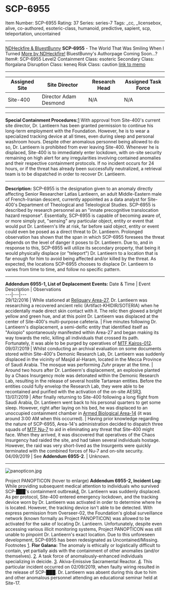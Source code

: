 # SCP-6955
Item Number: SCP-6955
Rating: 37
Series: series-7
Tags: _cc, _licensebox, alive, co-authored, esoteric-class, humanoid, predictive, sapient, scp, teleportation, uncontained

---

[NDHeckfire & BluestBunny](javascript:;)
**SCP-6955** \- The World That Was Smiling When I Turned
[More by NDHeckfire!](https://scp-wiki.wikidot.com/ndheckfire)
BluestBunny's Authorpage Coming Soon…?
Item#: SCP-6955
Level2
Containment Class:
esoteric
Secondary Class:
florgalana
Disruption Class:
keneq
Risk Class:
caution
[link to memo](/classification-committee-memo)  

* * *
**Assigned Site** | **Site Director** | **Research Head** | **Assigned Task Force**  
---|---|---|---  
Site-400 | Director Adam Desmond | N/A | N/A  
* * *
**Special Containment Procedures:**[1](javascript:;) With approval from Site-400's current site director, Dr. Lantieern has been granted permission to continue his long-term employment with the Foundation. However, he is to wear a specialized tracking device at all times, even during sleep and personal washroom hours.
Despite other anomalous personnel being allowed to do so, Dr. Lantieern is prohibited from ever leaving Site-400. Whenever he is displaced, Site-400 is to immediately enter lockdown, with on-site security remaining on high alert for any irregularities involving contained anomalies and their respective containment protocols. If no incident occurs for 24 hours, or if the threat has already been successfully neutralized, a retrieval team is to be dispatched in order to recover Dr. Lantieern.
* * *
**Description:** SCP-6955 is the designation given to an anomaly directly affecting Senior Researcher Latlas Lantieern, an adult Middle-Eastern male of French-Iranian descent, currently appointed as a data analyst for Site-400's Department of Theological and Teleological Studies.
SCP-6955 is described by research personnel as an "innate precognitive translocation hazard response". Essentially, SCP-6955 is capable of becoming aware of, or more simply put, "sensing" any particular object, entity or event that would put Dr. Lantieern's life at risk, far before said object, entity or event could even be posed as a direct threat to Dr. Lantieern. Prolonged observation has shown that the span in which SCP-6955 foresees the threat depends on the level of danger it poses to Dr. Lantieern.
Due to, and in response to this, SCP-6955 will utilize its secondary property, that being it would physically displace (or "teleport") Dr. Lantieern to a location that is far enough for him to avoid being affected and/or killed by the threat. As expected, the locations SCP-6955 chooses to displace Dr. Lantieern to varies from time to time, and follow no specific pattern.
* * *
**Addendum 6955-1, List of Deplacement Events:**
Date & Time | Event Description | Observations  
---|---|---  
29/12/2016 | While stationed at [Reliquary Area-27](/secure-facility-dossier-reliquary-area-27), Dr. Lantieern was researching a recovered ancient relic (Artifact-KHIDIR/SOTERIA) when he accidentally made direct skin contact with it. The relic then glowed a bright yellow and green hue, and at this point Dr. Lantieern was displaced at the center of Site-400's multi-purpose cafeteria. | Five minutes following Dr. Lantieern's displacement, a semi-deific entity that identified itself as "Axiopio" spontaneously manifested within Area-27 and began making its way towards the relic, killing all individuals that crossed its path. Fortunately, it was able to be purged by operatives of [MTF Kairos-01](/deicide)[2](javascript:;).  
09/07/2019 | Whilst conducting an archival evaluation on some documents stored within Site-400's Demonic Research Lab, Dr. Lantieern was suddenly displaced in the vicinity of Masjid al-Haram, located in the Mecca Province of Saudi Arabia. The mosque was performing _Zuhr_ prayer at the time. | Around two hours after Dr. Lantieern's displacement, an explosive planted by a Chaos Insurgency mole was detonated within the Demonic Research Lab, resulting in the release of several hostile Tartarean entities. Before the entities could fully envelop the Research Lab, they were able to be recontained and purified with the activation of the on-site AESR[3](javascript:;).  
13/07/2019 | After finally returning to Site-400 following a long flight from Saudi Arabia, Dr. Lantieern went back to his personal quarters to get some sleep. However, right after laying on his bed, he was displaced to an unoccupied containment chamber in [Armed Biological Area-14](/secure-facility-dossier-area-14) (it was around 3:00 AM when this occurred). | Having prior knowledge regarding the nature of SCP-6955, Area-14's administration decided to dispatch three squads of [MTF Nu-7](/task-forces#nu-7) to aid in eliminating any threat that Site-400 might face. When they arrived, it was discovered that operatives of the Chaos Insurgency had raided the site, and had taken several individuals hostage. However, the raid was very short-lived as the Insurgents were quickly terminated with the combined forces of Nu-7 and on-site security.  
04/09/2019 | See **Addendum 6955-2**. | Unknown.  
* * *
![panopticon.jpg](http://scpdsandbox.wdfiles.com/local--files/collab%3Aheckfire-bluebunny/panopticon.jpg)  

Project PANOPTICON (hover to enlarge)
**Addendum 6955-2, Incident Log:** While providing subsequent medical attention to individuals who survived SCP-███'s containment outbreak[4](javascript:;), Dr. Lantieern was suddenly displaced. As per protocol, Site-400 entered emergency lockdown, and the tracking device worn by Dr. Lantieern was activated in order to determine where he is located. However, the tracking device isn't able to be detected.
With express permission from Overseer-02, the Foundation's global surveillance network (known formally as Project PANOPTICON) was allowed to be activated for the sake of locating Dr. Lantieern. Unfortunately, despite even accessing various illicit monitoring systems, Project PANOPTICON was still unable to pinpoint Dr. Lantieern's exact location.
Due to this unforeseen development, SCP-6955 has been redesignated as Uncontained/Missing.
Footnotes
[1](javascript:;). **Flor Galana:** The anomaly is ethically or logistically difficult to contain, yet partially aids with the containment of other anomalies (and/or themselves).
[2](javascript:;). A task force of anomalously-enhanced individuals specializing in deicide.
[3](javascript:;). Akiva-Emissive Sacramental Reactor.
[4](javascript:;). This particular incident occurred on 02/09/2019, when faulty wiring resulted in the release of SCP-███. Dr. Lantieern was absent during this due to him and other anomalous personnel attending an educational seminar held at Site-17.